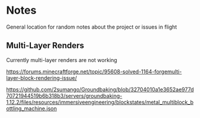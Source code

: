 # Notes

General location for random notes about the project or issues in flight

## Multi-Layer Renders

Currently multi-layer renders are not working

https://forums.minecraftforge.net/topic/95608-solved-1164-forgemulti-layer-block-rendering-issue/

https://github.com/2sumango/Groundbaking/blob/32704010a1e3652ae977d70721944519b6b318b3/servers/groundbaking-1.12.2/files/resources/immersiveengineering/blockstates/metal_multiblock_bottling_machine.json
